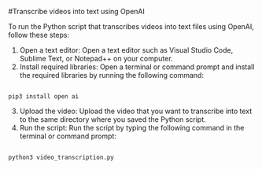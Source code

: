 
#Transcribe videos into text using OpenAI

To run the Python script that transcribes videos into text files using OpenAI, follow these steps:

1. Open a text editor: Open a text editor such as Visual Studio Code, Sublime Text, or Notepad++ on your computer.
2. Install required libraries: Open a terminal or command prompt and install the required libraries by running the following command:

<pre><code>
pip3 install open ai
</code></pre>


3. Upload the video: Upload the video that you want to transcribe into text to the same directory where you saved the Python script.
4. Run the script: Run the script by typing the following command in the terminal or command prompt:

<pre><code>
python3 video_transcription.py
</code></pre>


